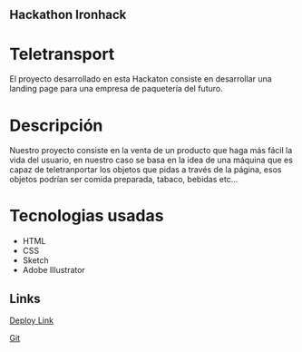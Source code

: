 ## Hackathon Ironhack

# Teletransport

El proyecto desarrollado en esta Hackaton consiste en desarrollar una landing page para una empresa de paquetería del futuro.  

# Descripción 
Nuestro proyecto consiste en la venta de un producto que haga más fácil la vida del usuario, en nuestro caso se basa en la idea de una máquina que es capaz de teletranportar los objetos que pidas a través de la página, esos objetos podrían ser comida preparada, tabaco, bebidas etc...

# Tecnologias usadas
- HTML
- CSS 
- Sketch
- Adobe Illustrator

## Links

[Deploy Link](http://heroku.com/)

[Git](http://github.com/)
